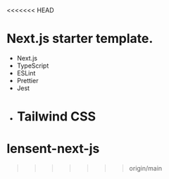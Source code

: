 <<<<<<< HEAD

# Next.js starter template.

- Next.js
- TypeScript
- ESLint
- Prettier
- Jest
- # Tailwind CSS

# lensent-next-js

> > > > > > > origin/main
